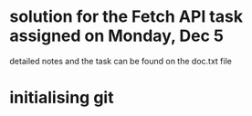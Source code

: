 
# solution for the Fetch API task assigned on Monday, Dec 5

detailed notes and the task can be found on the doc.txt file 
# initialising git

